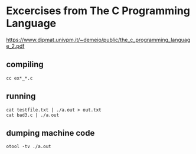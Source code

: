 # Excercises from The C Programming Language
https://www.dipmat.univpm.it/~demeio/public/the_c_programming_language_2.pdf


## compiling
```
cc ex*_*.c
```

## running
```
cat testfile.txt | ./a.out > out.txt
cat bad3.c | ./a.out
```

## dumping machine code
```
otool -tv ./a.out
```